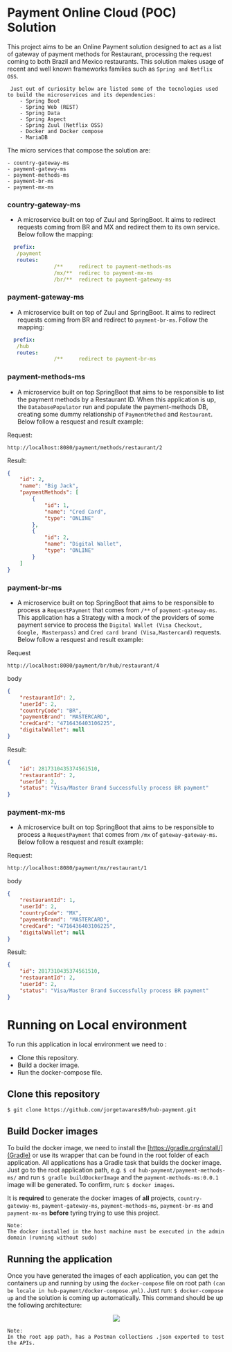 # Payment Online Cloud (POC) Solution

This project aims to be an Online Payment solution designed to act as a list of gateway of payment methods for Restaurant, processing the request coming to both Brazil and Mexico restaurants.
This solution makes usage of recent and well known frameworks families such as `Spring and Netflix OSS`.

 ```
  Just out of curiosity below are listed some of the tecnologies used to build the microservices and its dependencies:
	 - Spring Boot
	 - Spring Web (REST)
	 - Spring Data
	 - Spring Aspect
	 - Spring Zuul (Netflix OSS)
	 - Docker and Docker compose
	 - MariaDB
 ```

The micro services that compose the solution are:

 ``` 
 - country-gateway-ms
 - payment-gatewy-ms
 - payment-methods-ms
 - payment-br-ms
 - payment-mx-ms
 ```

### country-gateway-ms
* A microservice built on top of Zuul and SpringBoot. It aims to redirect requests coming from BR and MX and redirect them to its own service. Below follow the mapping:
 ```yaml
   prefix: 
   	/payment
   	routes:
	            /**     redirect to payment-methods-ms
	            /mx/**  redirec to payment-mx-ms
	            /br/**  redirect to payment-gateway-ms 
```

### payment-gateway-ms
* A microservice built on top of Zuul and SpringBoot. It aims to redirect requests coming from BR and redirect to `payment-br-ms`. Follow the mapping:

 ```yaml
   prefix: 
   	/hub
   	routes:
	            /**     redirect to payment-br-ms
```

### payment-methods-ms
* A microservice built on top SpringBoot that aims to be responsible to list the payment methods by a Restaurant ID. When this application is up, the `DatabasePopulator` run and populate the payment-methods DB, creating some dummy relationship of `PaymentMethod` and `Restaurant`. Below follow a resquest and result example:

Request:

`http://localhost:8080/payment/methods/restaurant/2`

Result:
```json
{
    "id": 2,
    "name": "Big Jack",
    "paymentMethods": [
        {
            "id": 1,
            "name": "Cred Card",
            "type": "ONLINE"
        },
        {
            "id": 2,
            "name": "Digital Wallet",
            "type": "ONLINE"
        }
    ]
}
```

### payment-br-ms
* A microservice built on top SpringBoot that aims to be responsible to process a `RequestPayment` that comes from `/**` of `payment-gateway-ms`. This application has a Strategy with a mock of the providers of some payment service to process the `Digital Wallet (Visa Checkout, Google, Masterpass)` and `Cred card brand (Visa,Mastercard)` requests. Below follow a resquest and result example:

Request

```http://localhost:8080/payment/br/hub/restaurant/4```

body
```json
{
	"restaurantId": 2,
	"userId": 2,
	"countryCode": "BR",
	"paymentBrand": "MASTERCARD",
	"credCard": "4716436403106225",
	"digitalWallet": null
}
```

Result:
```json
{
    "id": 2817310435374561510,
    "restaurantId": 2,
    "userId": 2,
    "status": "Visa/Master Brand Successfully process BR payment"
}
```

### payment-mx-ms
* A microservice built on top SpringBoot that aims to be responsible to process a `RequestPayment` that comes from `/mx` of `gateway-gateway-ms`. Below follow a resquest and result example:

Request:

```http://localhost:8080/payment/mx/restaurant/1```

body
```json
{
	"restaurantId": 1,
	"userId": 2,
	"countryCode": "MX",
	"paymentBrand": "MASTERCARD",
	"credCard": "4716436403106225",
	"digitalWallet": null
}
```

Result:
```json
{
    "id": 2817310435374561510,
    "restaurantId": 2,
    "userId": 2,
    "status": "Visa/Master Brand Successfully process BR payment"
}
```

# Running on Local environment

To run this application in local environment we need to :

 * Clone this repository.
 * Build a docker image. 
 * Run the docker-compose file.
 

## Clone this repository

`$ git clone https://github.com/jorgetavares89/hub-payment.git`

## Build Docker images

To build the docker image, we need to install the [https://gradle.org/install/](Gradle) or use its wrapper that can be found in the root folder of each application. All applications has a Gradle task that builds the docker image. Just go to the root application path, e.g. `$ cd hub-payment/payment-methods-ms/` and run `$ gradle buildDockerImage` and the `payment-methods-ms:0.0.1` image will be generated. To confirm, run: `$ docker images`.

It is **required** to generate the docker images of **all** projects, `country-gateway-ms`, `payment-gateway-ms`, `payment-methods-ms`, `payment-br-ms` and `payment-mx-ms` **before** tyring trying to use this project.

	Note: 
	The docker installed in the host machine must be executed in the admin domain (running without sudo)
	
## Running the application

Once you have generated the images of each application, you can get the containers up and running by using the `docker-compose` file on root path `(can be locale in hub-payment/docker-compose.yml)`.  Just run:  `$ docker-compose up` and the solution is coming up automatically. This command should be up the following architecture:

<p align="center"><img src="https://github.com/jorgetavares89/hub-payment/blob/master/HubPPayment.png"/></p>

	Note:
	In the root app path, has a Postman collections .json exported to test the APIs.

